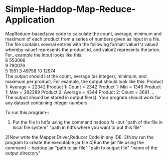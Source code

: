 # Simple-Haddop-Map-Reduce-Application
MapReduce-based java code to calculate the count,
average, minimum and maximum of each product from a series of numbers given as
input in a file. The file contains several entries with the following format: value1 \t
value2 whereby value1 represents the product id, and value2 represents the price. For_
example the input looks like this:<br>
6 553066                                                                                  
9 790076                                                                        
5 1551 
3 49758
10 12974
</br>
The output should list the count, average (as integer), minimum, and maximum per
product. For example, the output should look like this:
Product 1: Average = 22342
Product 1: Count = 2342
Product 1: Min = 1346
Product 1: Max = 382389
Product 2: Average = 4344
Product 2: Count = 3691
...
The output should be stored in output file(s). Your program should work for any dataset
containing integer numbers.


To run this program-:
1) Put the file in hdfs using the command 
    hadoop fs -put "path of the file in local file system" "path in hdfs where you want to put this file"

2)Now write the Mapper,Driver,Reducer Code in any IDE.
3)Now run the program to create the executable jar file
4)Run the jar file using the command -:
    hadoop jar "path to jar file" "path to output file" "name of the output directory"
